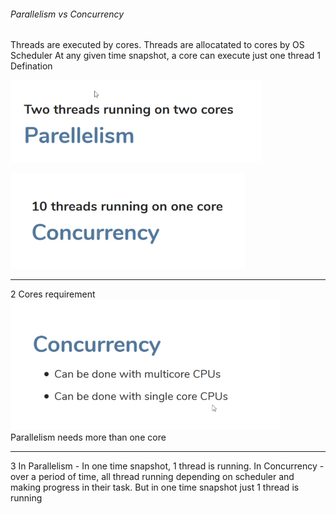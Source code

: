 ###### Parallelism vs Concurrency

Threads are executed by cores. Threads are allocatated to cores by OS Scheduler
At any given time snapshot, a core can execute just one thread
1 Defination

 ![Parallelism](./images/Parallelism.png)
 
 ![Concurrency](./images/Concurrency.png) 
  
---
 
2 Cores requirement
  ![Cores](./images/cores.png)
  Parallelism needs more than one core
  
---
3 In Parallelism - In one time snapshot, 1 thread is running. 
  In Concurrency - over a period of time, all thread running depending on scheduler and making progress in their task.
  But in one time snapshot just 1 thread is running
  

 